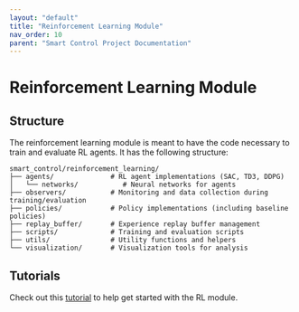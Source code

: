 ```yaml
---
layout: "default"
title: "Reinforcement Learning Module"
nav_order: 10
parent: "Smart Control Project Documentation"
---
```

# Reinforcement Learning Module
## Structure
The reinforcement learning module is meant to have the code necessary to train and evaluate RL agents. It has the
following structure:
```
smart_control/reinforcement_learning/
├── agents/              # RL agent implementations (SAC, TD3, DDPG)
│   └── networks/           # Neural networks for agents
├── observers/           # Monitoring and data collection during training/evaluation
├── policies/            # Policy implementations (including baseline policies)
├── replay_buffer/       # Experience replay buffer management
├── scripts/             # Training and evaluation scripts
├── utils/               # Utility functions and helpers
└── visualization/       # Visualization tools for analysis
```

## Tutorials

Check out this [tutorial](https://youtu.be/RbpkKciw0IQ) to help get started with the RL module.
